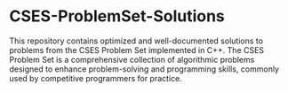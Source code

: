 # CSES-ProblemSet-Solutions
This repository contains optimized and well-documented solutions to problems from the CSES Problem Set implemented in C++. The CSES Problem Set is a comprehensive collection of algorithmic problems designed to enhance problem-solving and programming skills, commonly used by competitive programmers for practice.
